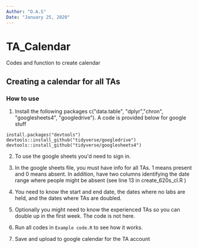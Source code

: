 ```yaml
---
Author: "O.A.S"
Date: "January 25, 2020"
---
```


# TA_Calendar
Codes and function to create calendar

## Creating a calendar for all TAs

### How to use

1. Install the following packages c("data.table", "dplyr","chron", "googlesheets4", "googledrive"). A code is provided below for google stuff

```{r, eval=FALSE}
install.packages("devtools")
devtools::install_github("tidyverse/googledrive")
devtools::install_github("tidyverse/googlesheets4")
```

2. To use the google sheets you'd need to sign in.

3. In the google sheets file, you must have info for all TAs. 1 means present and 0 means absent.  In addition, have two columns identifying the date range where people might be absent (see line 13 in create_620s_cl.R )

4. You need to know the start and end date, the dates where no labs are held, and the dates where TAs are doubled.

5. Optionally you might need to know the experienced TAs so you can double up in the first week. The code is not here.

6. Run all codes in ```Example code.R``` to see how it works.

7. Save and upload to google calendar for the TA account

